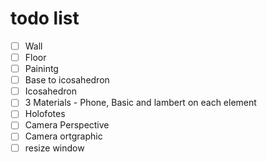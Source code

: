 # todo list

* [ ] Wall
* [ ] Floor
* [ ] Painintg
* [ ] Base to icosahedron
* [ ] Icosahedron
* [ ] 3 Materials - Phone, Basic and lambert on each element
* [ ] Holofotes
* [ ] Camera Perspective
* [ ] Camera ortgraphic
* [ ] resize window
